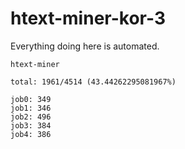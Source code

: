 # htext-miner-kor-3

Everything doing here is automated.

```
htext-miner

total: 1961/4514 (43.44262295081967%)

job0: 349
job1: 346
job2: 496
job3: 384
job4: 386
```